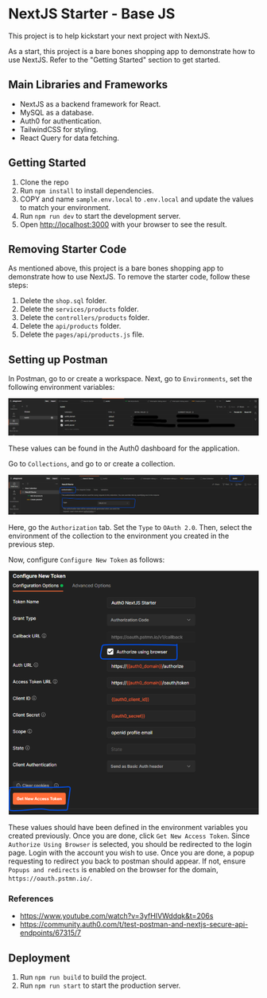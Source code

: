 # NextJS Starter - Base JS

This project is to help kickstart your next project with NextJS.

As a start, this project is a bare bones shopping app to demonstrate how to use NextJS. Refer to the "Getting Started" section to get started.

## Main Libraries and Frameworks

- NextJS as a backend framework for React.
- MySQL as a database.
- Auth0 for authentication.
- TailwindCSS for styling.
- React Query for data fetching.

## Getting Started

1. Clone the repo
1. Run `npm install` to install dependencies.
1. COPY and name `sample.env.local` to `.env.local` and update the values to match your environment.
1. Run `npm run dev` to start the development server.
1. Open [http://localhost:3000](http://localhost:3000) with your browser to see the result.

## Removing Starter Code

As mentioned above, this project is a bare bones shopping app to demonstrate how to use NextJS. To remove the starter code, follow these steps:

1. Delete the `shop.sql` folder.
1. Delete the `services/products` folder.
1. Delete the `controllers/products` folder.
1. Delete the `api/products` folder.
1. Delete the `pages/api/products.js` file.

## Setting up Postman

In Postman, go to or create a workspace.
Next, go to `Environments`, set the following environment variables:

![Image of Postman Environment Variables](readme-assets\auth0-env.png)

These values can be found in the Auth0 dashboard for the application.

Go to `Collections`, and go to or create a collection.

![Image of Postman Authorization](readme-assets\collection-setup.png)

Here, go the `Authorization` tab. Set the `Type` to `OAuth 2.0`.
Then, select the environment of the collection to the environment you created in the previous step.

Now, configure `Configure New Token` as follows:

![Image of Postman Authorization](readme-assets\configure-token.png)

These values should have been defined in the environment variables you created previously.
Once you are done, click `Get New Access Token`. Since `Authorize Using Browser` is selected, you should be redirected to the login page. Login with the account you wish to use. Once you are done, a popup requesting to redirect you back to postman should appear. If not, ensure `Popups and redirects` is enabled on the browser for the domain, `https://oauth.pstmn.io/`.

### References

- https://www.youtube.com/watch?v=3yfHIVWddqk&t=206s
- https://community.auth0.com/t/test-postman-and-nextjs-secure-api-endpoints/67315/7

## Deployment

1. Run `npm run build` to build the project.
1. Run `npm run start` to start the production server.
